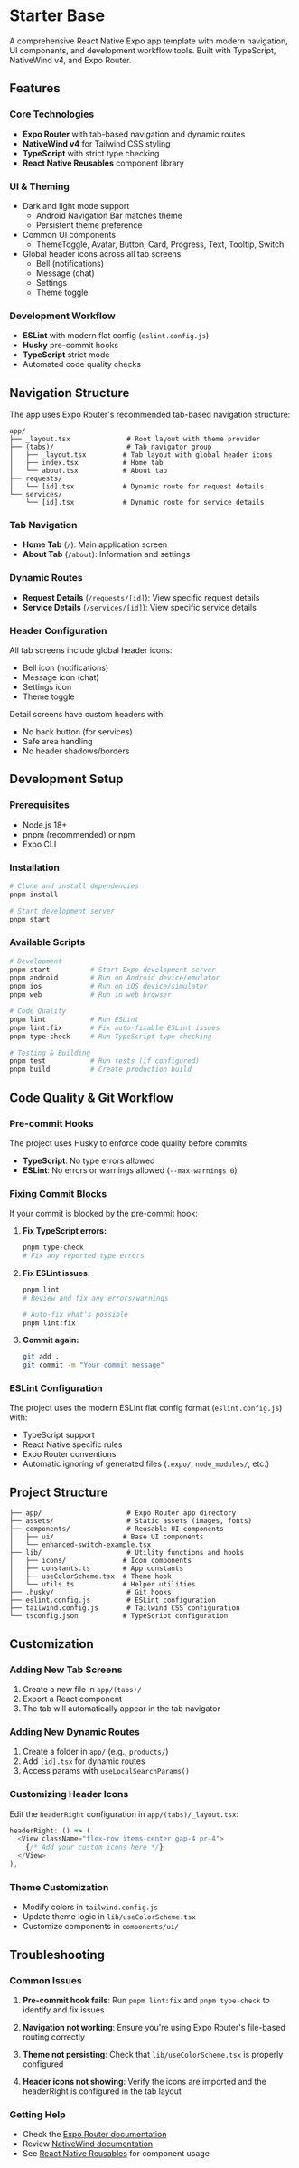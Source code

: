 # Starter Base

A comprehensive React Native Expo app template with modern navigation, UI components, and development workflow tools. Built with TypeScript, NativeWind v4, and Expo Router.

## Features

### Core Technologies

- **Expo Router** with tab-based navigation and dynamic routes
- **NativeWind v4** for Tailwind CSS styling
- **TypeScript** with strict type checking
- **React Native Reusables** component library

### UI & Theming

- Dark and light mode support
  - Android Navigation Bar matches theme
  - Persistent theme preference
- Common UI components
  - ThemeToggle, Avatar, Button, Card, Progress, Text, Tooltip, Switch
- Global header icons across all tab screens
  - Bell (notifications)
  - Message (chat)
  - Settings
  - Theme toggle

### Development Workflow

- **ESLint** with modern flat config (`eslint.config.js`)
- **Husky** pre-commit hooks
- **TypeScript** strict mode
- Automated code quality checks

## Navigation Structure

The app uses Expo Router's recommended tab-based navigation structure:

```
app/
├── _layout.tsx              # Root layout with theme provider
├── (tabs)/                  # Tab navigator group
│   ├── _layout.tsx         # Tab layout with global header icons
│   ├── index.tsx           # Home tab
│   └── about.tsx           # About tab
├── requests/
│   └── [id].tsx            # Dynamic route for request details
└── services/
    └── [id].tsx            # Dynamic route for service details
```

### Tab Navigation

- **Home Tab** (`/`): Main application screen
- **About Tab** (`/about`): Information and settings

### Dynamic Routes

- **Request Details** (`/requests/[id]`): View specific request details
- **Service Details** (`/services/[id]`): View specific service details

### Header Configuration

All tab screens include global header icons:

- Bell icon (notifications)
- Message icon (chat)
- Settings icon
- Theme toggle

Detail screens have custom headers with:

- No back button (for services)
- Safe area handling
- No header shadows/borders

## Development Setup

### Prerequisites

- Node.js 18+
- pnpm (recommended) or npm
- Expo CLI

### Installation

```bash
# Clone and install dependencies
pnpm install

# Start development server
pnpm start
```

### Available Scripts

```bash
# Development
pnpm start          # Start Expo development server
pnpm android        # Run on Android device/emulator
pnpm ios            # Run on iOS device/simulator
pnpm web            # Run in web browser

# Code Quality
pnpm lint           # Run ESLint
pnpm lint:fix       # Fix auto-fixable ESLint issues
pnpm type-check     # Run TypeScript type checking

# Testing & Building
pnpm test           # Run tests (if configured)
pnpm build          # Create production build
```

## Code Quality & Git Workflow

### Pre-commit Hooks

The project uses Husky to enforce code quality before commits:

- **TypeScript**: No type errors allowed
- **ESLint**: No errors or warnings allowed (`--max-warnings 0`)

### Fixing Commit Blocks

If your commit is blocked by the pre-commit hook:

1. **Fix TypeScript errors:**

   ```bash
   pnpm type-check
   # Fix any reported type errors
   ```

2. **Fix ESLint issues:**

   ```bash
   pnpm lint
   # Review and fix any errors/warnings

   # Auto-fix what's possible
   pnpm lint:fix
   ```

3. **Commit again:**
   ```bash
   git add .
   git commit -m "Your commit message"
   ```

### ESLint Configuration

The project uses the modern ESLint flat config format (`eslint.config.js`) with:

- TypeScript support
- React Native specific rules
- Expo Router conventions
- Automatic ignoring of generated files (`.expo/`, `node_modules/`, etc.)

## Project Structure

```
├── app/                     # Expo Router app directory
├── assets/                  # Static assets (images, fonts)
├── components/              # Reusable UI components
│   ├── ui/                 # Base UI components
│   └── enhanced-switch-example.tsx
├── lib/                     # Utility functions and hooks
│   ├── icons/              # Icon components
│   ├── constants.ts        # App constants
│   ├── useColorScheme.tsx  # Theme hook
│   └── utils.ts            # Helper utilities
├── .husky/                  # Git hooks
├── eslint.config.js         # ESLint configuration
├── tailwind.config.js       # Tailwind CSS configuration
└── tsconfig.json           # TypeScript configuration
```

## Customization

### Adding New Tab Screens

1. Create a new file in `app/(tabs)/`
2. Export a React component
3. The tab will automatically appear in the tab navigator

### Adding New Dynamic Routes

1. Create a folder in `app/` (e.g., `products/`)
2. Add `[id].tsx` for dynamic routes
3. Access params with `useLocalSearchParams()`

### Customizing Header Icons

Edit the `headerRight` configuration in `app/(tabs)/_layout.tsx`:

```typescript
headerRight: () => (
  <View className="flex-row items-center gap-4 pr-4">
    {/* Add your custom icons here */}
  </View>
),
```

### Theme Customization

- Modify colors in `tailwind.config.js`
- Update theme logic in `lib/useColorScheme.tsx`
- Customize components in `components/ui/`

## Troubleshooting

### Common Issues

1. **Pre-commit hook fails**: Run `pnpm lint:fix` and `pnpm type-check` to identify and fix issues

2. **Navigation not working**: Ensure you're using Expo Router's file-based routing correctly

3. **Theme not persisting**: Check that `lib/useColorScheme.tsx` is properly configured

4. **Header icons not showing**: Verify the icons are imported and the headerRight is configured in the tab layout

### Getting Help

- Check the [Expo Router documentation](https://expo.github.io/router/)
- Review [NativeWind documentation](https://www.nativewind.dev/)
- See [React Native Reusables](https://github.com/mrzachnugent/react-native-reusables) for component usage
